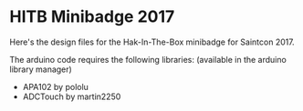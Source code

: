 # HITB Minibadge 2017
Here's the design files for the Hak-In-The-Box minibadge for Saintcon 2017.

The arduino code requires the following libraries: (available in the arduino library manager)
 - APA102 by pololu
 - ADCTouch by martin2250

